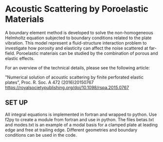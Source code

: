 # Acoustic Scattering by Poroelastic Materials

A boundary element method is developed to solve the non-homogeneous Helmholtz equation subjected to boundary conditions related to the plate vibration. This model represent a fluid-structure interaction problem to investigate how porosity and elasticity can affect the noise scattered at far-field. Poroelastic materiais can be studied by the combination of porous and elastic effects.

For an overview of the technical details, please see the following article:

"Numerical solution of acoustic scattering by finite perforated elastic plates", Proc. R. Soc. A 472 (2016)20150767 
https://royalsocietypublishing.org/doi/10.1098/rspa.2015.0767

## SET UP

All integral equations is implemented in fortran and wrapped to python. Use f2py to create a module from fortran and use in python.
The files betas.txt and modes.txt is an example of a modal basis for a clamped plate at leading edge and free at trailing edge. Different geometries and boundary conditions can be used in the code.

